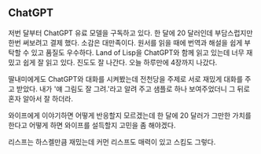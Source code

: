 ## ChatGPT

저번 달부터 ChatGPT 유료 모델을 구독하고 있다. 한 달에 20 달러인데 부담스럽지만 한번 써보려고 결제 했다. 소감은 대만족이다. 원서를 읽을 때에 번역과 해설을 쉽게 부탁할 수 있고 품질도 우수하다. Land of Lisp을 ChatGPT와 함께 읽고 있는데 너무 재밌고 쉽게 잘 읽고 있다. 진도도 잘 나간다. 오늘 하루만에 4장까지 나갔다.

딸내미에게도 ChatGPT와 대화를 시켜봤는데 전천당을 주제로 서로 재밌게 대화를 주고 받았다. 내가 '얘 그림도 잘 그려.'라고 알려 주고 샘플로 하나 보여주었더니 그 뒤로 혼자 알아서 잘 하더라.

와이프에게 이야기하면 어떻게 반응할지 모르겠는데 한 달에 20 달러가 그만한 가치를 한다고 어떻게 하면 와이프를 설득할지 고민을 좀 해야겠다.

리스프는 하스켈만큼 재밌는데 커먼 리스프도 매력이 있고 스킴도 그렇다.
